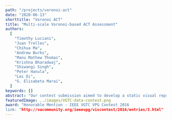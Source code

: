 ```yaml
---
path: "/projects/voronoi-act"
date: "2020-06-13"
shorttitle: "Voronoi ACT"
title: "Multi-scale Voronoi-based ACT Assessment"
authors:
  [
    "Timothy Luciani",
    "Juan Trelles",
    "Chihua Ma",
    "Andrew Burks",
    "Manu Mathew Thomas",
    "Krishna Bharadwaj",
    "Shiwangi Singh",
    "Peter Hanula",
    "Lei Di",
    "G. Elisabeta Marai",
  ]
keywords: []
abstract: "Our contest submission aimed to develop a static visual representation that shows how geographic and seasonal changes in the availability of the ACT test affects nearby or adjacent testing sites, by moving students or assessments, changing dates, or some other strategy. The Voronoi visualization (Top Middle) encodes test center distribution at regional level (Illinois) by partitioning each region based on distances to test centers. The Voronoi cell intensity is mapped to Assigned/Capacity; the darker the cell, the higher demand in that region."
featuredImage: ../images/VGTC-data-contest.png
award: "Honorable Mention - IEEE VGTC VPG Contest 2016
link: "http://vacommunity.org/ieeevpg/viscontest/2016/entries/3.html"
---
```

